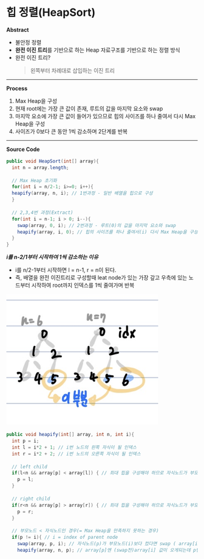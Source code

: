 # 힙 정렬(HeapSort)
**Abstract**
  - 불안정 정렬
  - **완전 이진 트리**를 기반으로 하는 Heap 자료구조를 기반으로 하는 정렬 방식
  - 완전 이진 트리? 
    > 왼쪽부터 차례대로 삽입하는 이진 트리
---
**Process**
  1. Max Heap을 구성
  2. 현재 root에는 가장 큰 값이 존재, 루트의 값을 마지막 요소와 swap
  3. 마지막 요소에 가장 큰 값이 들어가 있으므로 힙의 사이즈를 하나 줄여서 다시 Max Heap을 구성
  4. 사이즈가 0보다 큰 동안 1씩 감소하며 2단계를 반복
---
**Source Code**
```java
public void HeapSort(int[] array){
  int n = array.length;
      
  // Max Heap 초기화
  for(int i = n/2-1; i>=0; i++){
  heapify(array, n, i); // 1번과정 - 일반 배열을 힙으로 구성
  }
      
  // 2,3,4번 과정(Extract)
  for(int i = n-1; i > 0; i--){
    swap(array, 0, i); // 2번과정 - 루트(0)의 값을 마지막 요소와 swap
    heapify(array, i, 0); // 힙의 사이즈를 하나 줄여서(i) 다시 Max Heap을 구성
  }
}
```

**_i를 n-2/1부터 시작하여 1씩 감소하는 이유_**
- i를 n/2-1부터 시작하면 l = n-1, r = n이 된다.
- 즉, 배열을 완전 이진트리로 구성할때 leat node가 있는 가장 갚고 우측에 있는 노드부터 시작하여 root까지 인덱스를 1씩 줄여가며 반복
<img width="400" src="./images/ExHeapSortSource.jpg">
   
```java
public void heapify(int[] array, int n, int i){
  int p = i;
  int l = i*2 + 1; // i번 노드의 왼쪽 자식이 될 인덱스
  int r = i*2 + 2; // i번 노드의 오른쪽 자식이 될 인덱스
      
  // left child
  if(l<n && array[p] < array[l]) { // 최대 힙을 구성해야 하므로 자식노드가 부모느도보다 크다면 p를 갱신
    p = l;
  }
  
  // right child
  if(r<n && array[p] > array[r]) { // 최대 힙을 구성해야 하므로 자식노드가 부모느도보다 크다면 p를 갱신
    p = r;
  }
  
  // 부모노드 < 자식노드인 경우(= Max Heap을 만족하지 못하는 경우)
  if(p != i){ // i = index of parent node
    swap(array, p, i); // 자식노드(p)가 부모노드(i)보다 컸다면 swap ( array[i] <=> array[p] )
    heapify(array, n, p); // array[p]엔 (swap전)array[i] 값이 오게되는데 p번 노드를 기준으로 Maxheap을 구성하기 위해다시 반복
```
